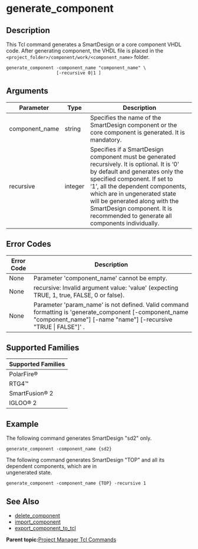 # generate\_component

## Description

This Tcl command generates a SmartDesign or a core component VHDL code. After generating component, the VHDL file is placed in the `<project_folder>/component/work/<component_name>` folder.

```
generate_component -component_name "component_name" \
                   [-recursive 0|1 ]
```

## Arguments

|Parameter|Type|Description|
|---------|----|-----------|
|component\_name|string|Specifies the name of the SmartDesign component or the core component is generated. It is<br /> mandatory.|
|recursive|integer|Specifies if a SmartDesign component must be generated recursively. It is optional. It is ‘0’<br /> by default and generates only the specified component. If set to<br /> ‘1’, all the dependent components, which are in ungenerated state<br /> will be generated along with the SmartDesign component. It is<br /> recommended to generate all components individually.|

## Error Codes

|Error Code|Description|
|----------|-----------|
|None|Parameter 'component\_name' cannot be empty.|
|None|recursive: Invalid argument value: 'value' \(expecting TRUE, 1, true, FALSE, 0 or false\).|
|None|Parameter 'param\_name' is not defined. Valid command formatting is 'generate\_component \[-component\_name "component\_name"\] \[-name "name"\] \[-recursive "TRUE \| FALSE"\]' .|

## Supported Families

|Supported Families|
|------------------|
|PolarFire®|
|RTG4™|
|SmartFusion® 2|
|IGLOO® 2|

## Example

The following command generates SmartDesign "sd2" only.

```
generate_component -component_name {sd2}
```

The following command generates SmartDesign "TOP" and all its dependent components, which are in<br /> ungenerated state.

```
generate_component -component_name {TOP} -recursive 1
```

## See Also

-   [delete\_component](GUID-D1BFC43C-F95B-412C-A231-7B3190D404D0.md)
-   [import\_component](GUID-057CC238-9EF5-48A0-A21D-D469F07B4FD5.md)
-   [export\_component\_to\_tcl](GUID-77D48598-FCE8-49B9-95CC-EC42058395E3.md)

**Parent topic:**[Project Manager Tcl Commands](GUID-CE445F8D-419D-434B-9288-A0005F280E89.md)

